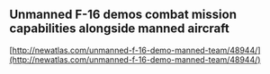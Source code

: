 ## Unmanned F-16 demos combat mission capabilities alongside manned aircraft
  
  [http://newatlas.com/unmanned-f-16-demo-manned-team/48944/](http://newatlas.com/unmanned-f-16-demo-manned-team/48944/)